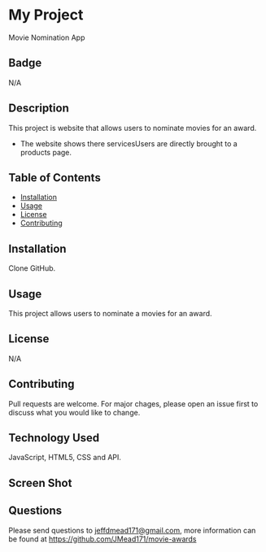 # My Project
Movie Nomination App
  

## Badge
N/A


## Description
This project is website that allows users to nominate movies for an award.

- The website shows there servicesUsers are directly brought to a products page.


  
## Table of Contents
  
  * [Installation](#installation)
  * [Usage](#usage)
  * [License](#license)
  * [Contributing](#contributing)
  

## Installation
Clone GitHub.
  
  
## Usage 
This project allows users to nominate a movies for an award.


## License
N/A 
  

## Contributing
Pull requests are welcome. For major chages, please open an issue first to discuss what you would like to change.
  

## Technology Used
JavaScript, HTML5, CSS and API.


## Screen Shot


  
## Questions
Please send questions to jeffdmead171@gmail.com, more information can be found at https://github.com/JMead171/movie-awards